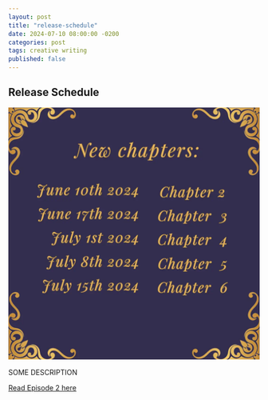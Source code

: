 ```yaml
---
layout: post
title: "release-schedule"
date: 2024-07-10 08:00:00 -0200
categories: post
tags: creative writing 
published: false
---
```

## Release Schedule
[![Release Schedule](/assets/img/posts/2024-06-10_Three_of_Cups_dates.webp)](https://www.arkhaven.com/comics/fantasy/three-of-cups "Release Schedule")

SOME DESCRIPTION

[Read Episode 2 here](https://www.arkhaven.com/comics/fantasy/three-of-cups/2-at-the-crooked-tail)